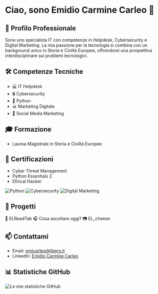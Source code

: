 # Ciao, sono Emidio Carmine Carleo 👋

## 💼 Profilo Professionale
Sono uno specialista IT con competenze in Helpdesk, Cybersecurity e Digital Marketing. La mia passione per la tecnologia si combina con un background unico in Storia e Civiltà Europee, offrendomi una prospettiva interdisciplinare sui problemi tecnologici.

## 🛠 Competenze Tecniche
- 💻 IT Helpdesk
- 🔒 Cybersecurity
- 🐍 Python
- 📊 Marketing Digitale
- 📱 Social Media Marketing

## 🎓 Formazione
- Laurea Magistrale in Storia e Civiltà Europee

## 📜 Certificazioni
- Cyber Threat Management
- Python Essentials 2
- Ethical Hacker
  
![Python](https://img.shields.io/badge/-Python-3776AB?style=flat-square&logo=python&logoColor=white)
![Cybersecurity](https://img.shields.io/badge/-Cybersecurity-FF0000?style=flat-square)
![Digital Marketing](https://img.shields.io/badge/-Digital%20Marketing-4CAF50?style=flat-square)

## 🚀 Progetti
🎸 ELReadTab
🎧 Cosa ascoltare oggi?
📷 EL_cheese
  
## 📫 Contattami
- Email: emicarleo@libero.it
- LinkedIn: [Emidio Carmine Carleo](https://www.linkedin.com/in/emidio-carmine-carleo-b04bb448)


## 📊 Statistiche GitHub
![Le mie statistiche GitHub](https://github-readme-stats.vercel.app/api?username=ELPythonEMI&show_icons=true&theme=radical)
